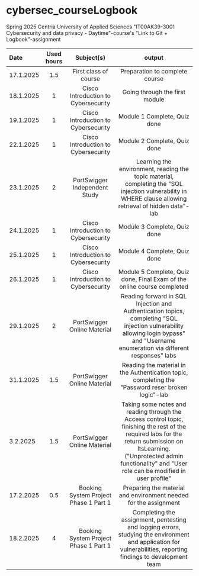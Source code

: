 # cybersec_courseLogbook
Spring 2025 Centria University of Applied Sciences "IT00AK39-3001 Cybersecurity and data privacy - Daytime"-course's "Link to Git + Logbook"-assignment

| Date  | Used hours | Subject(s) |  output |
| :---         |     :---:      |     :---:      |     :---:      |
| 17.1.2025 | 1.5 | First class of course  | Preparation to complete course |
| 18.1.2025 | 1 | Cisco Introduction to Cybersecurity  | Going through the first module |
| 19.1.2025 | 1 | Cisco Introduction to Cybersecurity  | Module 1 Complete, Quiz done|
| 22.1.2025 | 1 | Cisco Introduction to Cybersecurity  | Module 2 Complete, Quiz done|
| 23.1.2025 | 2 | PortSwigger Independent Study  | Learning the environment, reading the topic material, completing the "SQL injection vulnerability in WHERE clause allowing retrieval of hidden data"-lab |
| 24.1.2025 | 1 | Cisco Introduction to Cybersecurity  | Module 3 Complete, Quiz done|
| 25.1.2025 | 1 | Cisco Introduction to Cybersecurity  | Module 4 Complete, Quiz done|
| 26.1.2025 | 1 | Cisco Introduction to Cybersecurity  | Module 5 Complete, Quiz done, Final Exam of the online course completed|
| 29.1.2025 | 2 | PortSwigger Online Material  | Reading forward in SQL Injection and Authentication topics, completing "SQL injection vulnerability allowing login bypass" and "Username enumeration via different responses" labs|
| 31.1.2025 | 1.5 | PortSwigger Online Material  | Reading the material in the Authentication topic, completing the "Password reser broken logic"-lab |
| 3.2.2025 | 1.5 | PortSwigger Online Material  | Taking some notes and reading through the Access control topic, finishing the rest of the required labs for the return submission on ItsLearning. ("Unprotected admin functionality" and "User role can be modified in user profile" |
| 17.2.2025 | 0.5 | Booking System Project Phase 1 Part 1  | Preparing the material and environment needed for the assignment |
| 18.2.2025 | 4 | Booking System Project Phase 1 Part 1 | Completing the assignment, pentesting and logging errors, studying the environment and application for vulnerabilities, reporting findings to development team |
